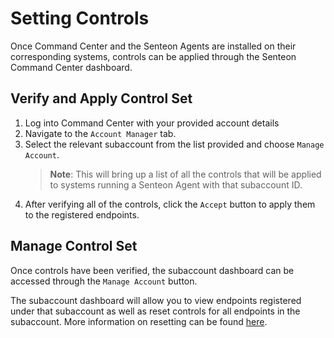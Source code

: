 # Setting Controls

Once Command Center and the Senteon Agents are installed on their corresponding systems, controls can be applied through the Senteon Command Center dashboard. 

## Verify and Apply Control Set
1. Log into Command Center with your provided account details
2.  Navigate to the `Account Manager` tab.
3.  Select the relevant subaccount from the list provided and choose `Manage Account`.
    > **Note**: This will bring up a list of all the controls that will be applied to systems running a Senteon Agent with that subaccount ID.
4.  After verifying all of the controls, click the `Accept` button to apply them to the registered endpoints.

## Manage Control Set

Once controls have been verified, the subaccount dashboard can be accessed through the `Manage Account` button. 

The subaccount dashboard will allow you to view endpoints registered under that subaccount as well as reset controls for all endpoints in the subaccount. More information on resetting can be found [here]().
